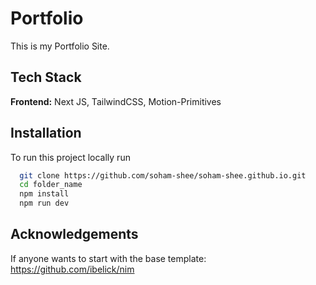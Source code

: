 
# Portfolio

This is my Portfolio Site.


## Tech Stack

**Frontend:** Next JS, TailwindCSS, Motion-Primitives


## Installation

To run this project locally run

```bash
  git clone https://github.com/soham-shee/soham-shee.github.io.git
  cd folder_name
  npm install
  npm run dev
```


## Acknowledgements

If anyone wants to start with the base template:
https://github.com/ibelick/nim

